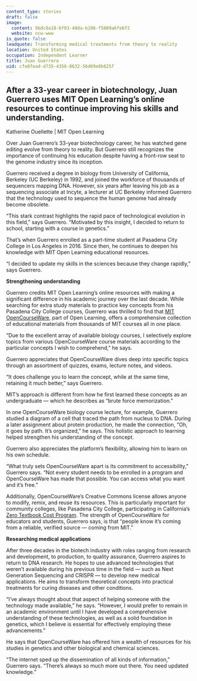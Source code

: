 ```yaml
---
content_type: stories
draft: false
image:
  content: 9bdc8a18-bf03-40da-b106-f5089a6fe6f2
  website: ocw-www
is_quote: false
leadquote: Transforming medical treatments from theory to reality
location: United States
occupation: Independent Learner
title: Juan Guerrero
uid: cfe8fead-d735-4356-8632-56d69e0b625f
---
```

## After a 33-year career in biotechnology, Juan Guerrero uses MIT Open Learning’s online resources to continue improving his skills and understanding.

Katherine Ouellette | MIT Open Learning

Over Juan Guerrero’s 33-year biotechnology career, he has watched gene editing evolve from theory to reality. But Guerrero still recognizes the importance of continuing his education despite having a front-row seat to the genome industry since its inception.

Guerrero received a degree in biology from University of California, Berkeley (UC Berkeley) in 1992, and joined the workforce of thousands of sequencers mapping DNA. However, six years after leaving his job as a sequencing associate at Incyte, a lecturer at UC Berkeley informed Guerrero that the technology used to sequence the human genome had already become obsolete.

“This stark contrast highlights the rapid pace of technological evolution in this field,” says Guerrero. “Motivated by this insight, I decided to return to school, starting with a course in genetics.”

That’s when Guerrero enrolled as a part-time student at Pasadena City College in Los Angeles in 2016. Since then, he continues to deepen his knowledge with MIT Open Learning educational resources.

“I decided to update my skills in the sciences because they change rapidly,” says Guerrero.

**Strengthening understanding**

Guerrero credits MIT Open Learning’s online resources with making a significant difference in his academic journey over the last decade. While searching for extra study materials to practice key concepts from his Pasadena City College courses, Guerrero was thrilled to find that [MIT OpenCourseWare](https://ocw.mit.edu/), part of Open Learning, offers a comprehensive collection of educational materials from thousands of MIT courses all in one place.

“Due to the excellent array of available biology courses, I selectively explore topics from various OpenCourseWare course materials according to the particular concepts I wish to comprehend,” he says.

Guerrero appreciates that OpenCourseWare dives deep into specific topics through an assortment of quizzes, exams, lecture notes, and videos.

“It does challenge you to learn the concept, while at the same time, retaining it much better,” says Guerrero.

MIT’s approach is different from how he first learned these concepts as an undergraduate — which he describes as “brute force memorization.”

In one OpenCourseWare biology course lecture, for example, Guerrero studied a diagram of a cell that traced the path from nucleus to DNA. During a later assignment about protein production, he made the connection, “Oh, it goes by path. It’s organized,” he says. This holistic approach to learning helped strengthen his understanding of the concept.

Guerrero also appreciates the platform’s flexibility, allowing him to learn on his own schedule.

“What truly sets OpenCourseWare apart is its commitment to accessibility,” Guerrero says. “Not every student needs to be enrolled in a program and OpenCourseWare has made that possible. You can access what you want and it’s free.”

Additionally, OpenCourseWare’s Creative Commons license allows anyone to modify, remix, and reuse its resources. This is particularly important for community colleges, like Pasadena City College, participating in California’s [Zero Textbook Cost Program](https://www.cccco.edu/About-Us/Chancellors-Office/Divisions/Educational-Services-and-Support/burden-free-instructional-materials/zero-textbook-cost-program). The strength of OpenCourseWare for educators and students, Guerrero says, is that “people know it’s coming from a reliable, verified source — coming from MIT.”

**Researching medical applications**

After three decades in the biotech industry with roles ranging from research and development, to production, to quality assurance, Guerrero aspires to return to DNA research. He hopes to use advanced technologies that weren’t available during his previous time in the field — such as Next Generation Sequencing and CRISPR — to develop new medical applications. He aims to transform theoretical concepts into practical treatments for curing diseases and other conditions.

“I’ve always thought about that aspect of helping someone with the technology made available,” he says. “However, I would prefer to remain in an academic environment until I have developed a comprehensive understanding of these technologies, as well as a solid foundation in genetics, which I believe is essential for effectively employing these advancements.”

He says that OpenCourseWare has offered him a wealth of resources for his studies in genetics and other biological and chemical sciences.

“The internet sped up the dissemination of all kinds of information,” Guerrero says. “There’s always so much more out there. You need updated knowledge.”